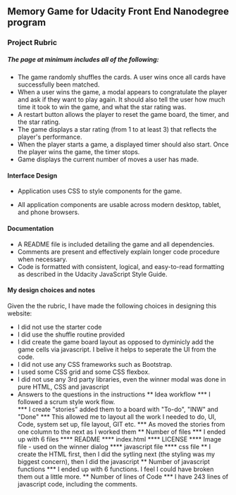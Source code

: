 ## Memory Game for Udacity Front End Nanodegree program  
 
### Project Rubric 

##### The page at minimum includes all of the following:
 * The game randomly shuffles the cards. A user wins once all cards have successfully been matched.
 * When a user wins the game, a modal appears to congratulate the player and ask if they want to play again. It should also tell the user how much time it took to win the game, and what the star rating was.
 * A restart button allows the player to reset the game board, the timer, and the star rating.
 * The game displays a star rating (from 1 to at least 3) that reflects the player's performance. 
 * When the player starts a game, a displayed timer should also start. Once the player wins the game, the timer stops.
 * Game displays the current number of moves a user has made.
   

#### Interface Design

* Application uses CSS to style components for the game.

* All application components are usable across modern desktop, tablet, and phone browsers.



#### Documentation

* A README file is included detailing the game and all dependencies.
* Comments are present and effectively explain longer code procedure when necessary.
* Code is formatted with consistent, logical, and easy-to-read formatting as described in the Udacity JavaScript Style Guide.

#### My design choices and notes
 Given the the rubric, I have made the following choices in designing this website:
 
 * I did not use the starter code
 * I did use the shuffle routine provided
 * I did create the game board layout as opposed to dyminicly add the game cells via javascript.  I belive it helps to seperate the UI from the code.
 * I did not use any CSS frameworks such as Bootstrap. 
 * I used some CSS grid and some CSS flexbox. 
 * I did not use any 3rd party libraries, even the winner modal was done in pure HTML, CSS and javascript
 * Answers to the questions in the instructions
 ** Idea workflow
 *** I followed a scrum style work flow.  
 *** I create "stories" added them to a board with "To-do", "INW" and "Done"
 *** This allowed me to layout all the work I needed to do, UI, Code, system set up, file layout, GIT etc.
 *** As moved the stories from one column to the next as I worked them
 ** Number of files
 *** I ended up with 6 files
 **** README
 **** index.html
 **** LICENSE
 **** Image file - used on the winner dialog
 **** javascript file
 **** css file
 ** I create the HTML first, then I did the sytling next (the styling was my biggest concern), then I did the javascript
 ** Number of javascript functions
 *** I ended up with 6 functions.  I feel I could have broken them out a little more.
 ** Number of lines of Code
 *** I have 243 lines of javascript code, including the comments.